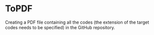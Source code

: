# ToPDF
Creating a PDF file containing all the codes (the extension of the target codes needs to be specified) in the GitHub repository.
